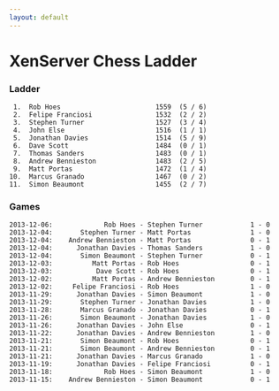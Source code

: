 ```yaml
---
layout: default
---
```

# XenServer Chess Ladder
### Ladder
     1.  Rob Hoes                        1559  (5 / 6)
     2.  Felipe Franciosi                1532  (2 / 2)
     3.  Stephen Turner                  1527  (3 / 4)
     4.  John Else                       1516  (1 / 1)
     5.  Jonathan Davies                 1514  (5 / 9)
     6.  Dave Scott                      1484  (0 / 1)
     7.  Thomas Sanders                  1483  (0 / 1)
     8.  Andrew Bennieston               1483  (2 / 5)
     9.  Matt Portas                     1472  (1 / 4)
    10.  Marcus Granado                  1467  (0 / 2)
    11.  Simon Beaumont                  1455  (2 / 7)
### Games
    2013-12-06:             Rob Hoes - Stephen Turner            1 - 0
    2013-12-04:       Stephen Turner - Matt Portas               1 - 0
    2013-12-04:    Andrew Bennieston - Matt Portas               0 - 1
    2013-12-04:      Jonathan Davies - Thomas Sanders            1 - 0
    2013-12-04:       Simon Beaumont - Stephen Turner            0 - 1
    2013-12-03:          Matt Portas - Rob Hoes                  0 - 1
    2013-12-03:           Dave Scott - Rob Hoes                  0 - 1
    2013-12-02:          Matt Portas - Andrew Bennieston         0 - 1
    2013-12-02:     Felipe Franciosi - Rob Hoes                  1 - 0
    2013-11-29:      Jonathan Davies - Simon Beaumont            1 - 0
    2013-11-29:       Stephen Turner - Jonathan Davies           1 - 0
    2013-11-28:       Marcus Granado - Jonathan Davies           0 - 1
    2013-11-26:       Simon Beaumont - Jonathan Davies           1 - 0
    2013-11-26:      Jonathan Davies - John Else                 0 - 1
    2013-11-22:      Jonathan Davies - Andrew Bennieston         1 - 0
    2013-11-21:       Simon Beaumont - Rob Hoes                  0 - 1
    2013-11-21:       Simon Beaumont - Andrew Bennieston         0 - 1
    2013-11-21:      Jonathan Davies - Marcus Granado            1 - 0
    2013-11-19:      Jonathan Davies - Felipe Franciosi          0 - 1
    2013-11-18:             Rob Hoes - Simon Beaumont            1 - 0
    2013-11-15:    Andrew Bennieston - Simon Beaumont            0 - 1
